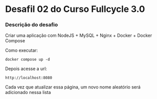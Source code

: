# Desafil 02 do Curso Fullcycle 3.0

### Descrição do desafio
Criar uma aplicação com NodeJS + MySQL + Nginx + Docker + Docker Compose

Como executar:
```
docker compose up -d
``` 

Depois acesse a url:
``` 
http://localhost:8080
``` 

Cada vez que atualizar essa página, um novo nome aleatório será adicionado nessa lista